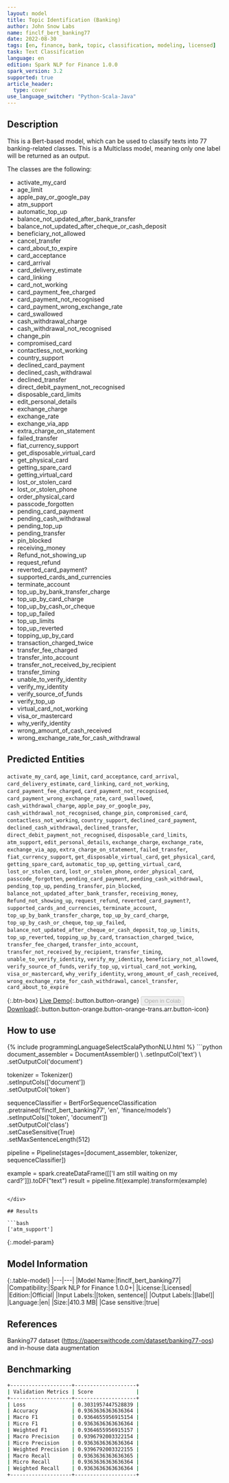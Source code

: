 ```yaml
---
layout: model
title: Topic Identification (Banking)
author: John Snow Labs
name: finclf_bert_banking77
date: 2022-08-30
tags: [en, finance, bank, topic, classification, modeling, licensed]
task: Text Classification
language: en
edition: Spark NLP for Finance 1.0.0
spark_version: 3.2
supported: true
article_header:
  type: cover
use_language_switcher: "Python-Scala-Java"
---
```


## Description

This is a Bert-based model, which can be used to classify texts into 77 banking-related classes. This is a Multiclass model, meaning only one label will be returned as an output.

The classes are the following:

- activate_my_card
- age_limit
- apple_pay_or_google_pay
- atm_support
- automatic_top_up
- balance_not_updated_after_bank_transfer
- balance_not_updated_after_cheque_or_cash_deposit
- beneficiary_not_allowed
- cancel_transfer
- card_about_to_expire
- card_acceptance
- card_arrival
- card_delivery_estimate
- card_linking
- card_not_working
- card_payment_fee_charged
- card_payment_not_recognised
- card_payment_wrong_exchange_rate
- card_swallowed
- cash_withdrawal_charge
- cash_withdrawal_not_recognised
- change_pin
- compromised_card
- contactless_not_working
- country_support
- declined_card_payment
- declined_cash_withdrawal
- declined_transfer
- direct_debit_payment_not_recognised
- disposable_card_limits
- edit_personal_details
- exchange_charge
- exchange_rate
- exchange_via_app
- extra_charge_on_statement
- failed_transfer
- fiat_currency_support
- get_disposable_virtual_card
- get_physical_card
- getting_spare_card
- getting_virtual_card
- lost_or_stolen_card
- lost_or_stolen_phone
- order_physical_card
- passcode_forgotten
- pending_card_payment
- pending_cash_withdrawal
- pending_top_up
- pending_transfer
- pin_blocked
- receiving_money
- Refund_not_showing_up
- request_refund
- reverted_card_payment?
- supported_cards_and_currencies
- terminate_account
- top_up_by_bank_transfer_charge
- top_up_by_card_charge
- top_up_by_cash_or_cheque
- top_up_failed
- top_up_limits
- top_up_reverted
- topping_up_by_card
- transaction_charged_twice
- transfer_fee_charged
- transfer_into_account
- transfer_not_received_by_recipient
- transfer_timing
- unable_to_verify_identity
- verify_my_identity
- verify_source_of_funds
- verify_top_up
- virtual_card_not_working
- visa_or_mastercard
- why_verify_identity
- wrong_amount_of_cash_received
- wrong_exchange_rate_for_cash_withdrawal

## Predicted Entities

`activate_my_card`, `age_limit`, `card_acceptance`, `card_arrival`, `card_delivery_estimate`, `card_linking`, `card_not_working`, `card_payment_fee_charged`, `card_payment_not_recognised`, `card_payment_wrong_exchange_rate`, `card_swallowed`, `cash_withdrawal_charge`, `apple_pay_or_google_pay`, `cash_withdrawal_not_recognised`, `change_pin`, `compromised_card`, `contactless_not_working`, `country_support`, `declined_card_payment`, `declined_cash_withdrawal`, `declined_transfer`, `direct_debit_payment_not_recognised`, `disposable_card_limits`, `atm_support`, `edit_personal_details`, `exchange_charge`, `exchange_rate`, `exchange_via_app`, `extra_charge_on_statement`, `failed_transfer`, `fiat_currency_support`, `get_disposable_virtual_card`, `get_physical_card`, `getting_spare_card`, `automatic_top_up`, `getting_virtual_card`, `lost_or_stolen_card`, `lost_or_stolen_phone`, `order_physical_card`, `passcode_forgotten`, `pending_card_payment`, `pending_cash_withdrawal`, `pending_top_up`, `pending_transfer`, `pin_blocked`, `balance_not_updated_after_bank_transfer`, `receiving_money`, `Refund_not_showing_up`, `request_refund`, `reverted_card_payment?`, `supported_cards_and_currencies`, `terminate_account`, `top_up_by_bank_transfer_charge`, `top_up_by_card_charge`, `top_up_by_cash_or_cheque`, `top_up_failed`, `balance_not_updated_after_cheque_or_cash_deposit`, `top_up_limits`, `top_up_reverted`, `topping_up_by_card`, `transaction_charged_twice`, `transfer_fee_charged`, `transfer_into_account`, `transfer_not_received_by_recipient`, `transfer_timing`, `unable_to_verify_identity`, `verify_my_identity`, `beneficiary_not_allowed`, `verify_source_of_funds`, `verify_top_up`, `virtual_card_not_working`, `visa_or_mastercard`, `why_verify_identity`, `wrong_amount_of_cash_received`, `wrong_exchange_rate_for_cash_withdrawal`, `cancel_transfer`, `card_about_to_expire`

{:.btn-box}
[Live Demo](https://demo.johnsnowlabs.com/public/CLASSIFICATION_BANKING/){:.button.button-orange}
<button class="button button-orange" disabled>Open in Colab</button>
[Download](https://s3.amazonaws.com/auxdata.johnsnowlabs.com/finance/models/finclf_bert_banking77_en_1.0.0_3.2_1661859545609.zip){:.button.button-orange.button-orange-trans.arr.button-icon}

## How to use



<div class="tabs-box" markdown="1">
{% include programmingLanguageSelectScalaPythonNLU.html %}
```python
document_assembler = DocumentAssembler() \
    .setInputCol('text') \
    .setOutputCol('document')

tokenizer = Tokenizer() \
    .setInputCols(['document']) \
    .setOutputCol('token')

sequenceClassifier = BertForSequenceClassification \
      .pretrained('finclf_bert_banking77', 'en', 'finance/models') \
      .setInputCols(['token', 'document']) \
      .setOutputCol('class') \
      .setCaseSensitive(True) \
      .setMaxSentenceLength(512)

pipeline = Pipeline(stages=[document_assembler, tokenizer, sequenceClassifier])

example = spark.createDataFrame([['I am still waiting on my card?']]).toDF("text")
result = pipeline.fit(example).transform(example)
```

</div>

## Results

```bash
['atm_support']
```

{:.model-param}
## Model Information

{:.table-model}
|---|---|
|Model Name:|finclf_bert_banking77|
|Compatibility:|Spark NLP for Finance 1.0.0+|
|License:|Licensed|
|Edition:|Official|
|Input Labels:|[token, sentence]|
|Output Labels:|[label]|
|Language:|en|
|Size:|410.3 MB|
|Case sensitive:|true|

## References

Banking77 dataset (https://paperswithcode.com/dataset/banking77-oos) and in-house data augmentation

## Benchmarking

```bash
+--------------------+--------------------+
| Validation Metrics | Score              |
+--------------------+--------------------+
| Loss               | 0.3031957447528839 |
| Accuracy           | 0.9363636363636364 |
| Macro F1           | 0.9364655956915154 |
| Micro F1           | 0.9363636363636364 |
| Weighted F1        | 0.9364655956915157 |
| Macro Precision    | 0.9396792003322154 |
| Micro Precision    | 0.9363636363636364 |
| Weighted Precision | 0.9396792003322155 |
| Macro Recall       | 0.9363636363636365 |
| Micro Recall       | 0.9363636363636364 |
| Weighted Recall    | 0.9363636363636364 |
+--------------------+--------------------+
```